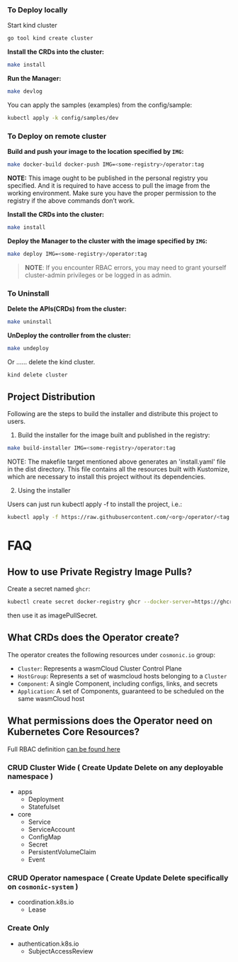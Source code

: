 ### To Deploy locally

Start kind cluster

```sh
go tool kind create cluster
```

**Install the CRDs into the cluster:**

```sh
make install
```

**Run the Manager:**

```sh
make devlog
```

You can apply the samples (examples) from the config/sample:

```sh
kubectl apply -k config/samples/dev
```

### To Deploy on remote cluster

**Build and push your image to the location specified by `IMG`:**

```sh
make docker-build docker-push IMG=<some-registry>/operator:tag
```

**NOTE:** This image ought to be published in the personal registry you specified.
And it is required to have access to pull the image from the working environment.
Make sure you have the proper permission to the registry if the above commands don’t work.

**Install the CRDs into the cluster:**

```sh
make install
```

**Deploy the Manager to the cluster with the image specified by `IMG`:**

```sh
make deploy IMG=<some-registry>/operator:tag
```

> **NOTE**: If you encounter RBAC errors, you may need to grant yourself cluster-admin
> privileges or be logged in as admin.

### To Uninstall

**Delete the APIs(CRDs) from the cluster:**

```sh
make uninstall
```

**UnDeploy the controller from the cluster:**

```sh
make undeploy
```

Or ...... delete the kind cluster.

```sh
kind delete cluster
```

## Project Distribution

Following are the steps to build the installer and distribute this project to users.

1. Build the installer for the image built and published in the registry:

```sh
make build-installer IMG=<some-registry>/operator:tag
```

NOTE: The makefile target mentioned above generates an 'install.yaml'
file in the dist directory. This file contains all the resources built
with Kustomize, which are necessary to install this project without
its dependencies.

2. Using the installer

Users can just run kubectl apply -f <URL for YAML BUNDLE> to install the project, i.e.:

```sh
kubectl apply -f https://raw.githubusercontent.com/<org>/operator/<tag or branch>/dist/install.yaml
```

# FAQ

## How to use Private Registry Image Pulls?

Create a secret named `ghcr`:

```sh
kubectl create secret docker-registry ghcr --docker-server=https://ghcr.io --docker-username=<your-user> --docker-password=<your-token> --docker-email=<your-email>
```

then use it as imagePullSecret.

## What CRDs does the Operator create?

The operator creates the following resources under `cosmonic.io` group:

- `Cluster`: Represents a wasmCloud Cluster Control Plane
- `HostGroup`: Represents a set of wasmcloud hosts belonging to a `Cluster`
- `Component`: A single Component, including configs, links, and secrets
- `Application`: A set of Components, guaranteed to be scheduled on the same wasmCloud host

## What permissions does the Operator need on Kubernetes Core Resources?

Full RBAC definition [can be found here](./config/rbac/role.yaml)

### CRUD Cluster Wide ( Create Update Delete on any deployable namespace )

- apps
  - Deployment
  - Statefulset
- core
  - Service
  - ServiceAccount
  - ConfigMap
  - Secret
  - PersistentVolumeClaim
  - Event

### CRUD Operator namespace ( Create Update Delete specifically on `cosmonic-system` )

- coordination.k8s.io
  - Lease

### Create Only

- authentication.k8s.io
  - SubjectAccessReview
